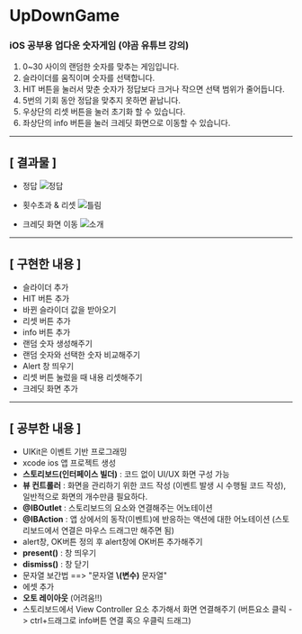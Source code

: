 # **UpDownGame**
### iOS 공부용 업다운 숫자게임 (야곰 유튜브 강의)
1.  0~30 사이의 랜덤한 숫자를 맞추는 게임입니다.
2. 슬라이더를 움직이며 숫자를 선택합니다.
3. HIT 버튼을 눌러서 맞춘 숫자가 정답보다 크거나 작으면 선택 범위가 줄어듭니다.
4. 5번의 기회 동안 정답을 맞추지 못하면 끝납니다.
5. 우상단의 리셋 버튼을 눌러 초기화 할 수 있습니다.
6. 좌상단의 info 버튼을 눌러 크레딧 화면으로 이동할 수 있습니다.
---

## **[ 결과물 ]**
- 정답
![정답](https://user-images.githubusercontent.com/89764127/217053603-6bd9dfeb-792b-4f22-a628-e7497ed5ae1e.gif)

- 횟수초과 & 리셋
![틀림](https://user-images.githubusercontent.com/89764127/217053617-cbbbe13c-906c-412f-b04a-89d99b3ef7b0.gif)

- 크레딧 화면 이동
![소개](https://user-images.githubusercontent.com/89764127/217054461-04bc3935-4911-4941-b0d5-46d77cf1dccf.gif)

---
## **[ 구현한 내용 ]**
- 슬라이더 추가
- HIT 버튼 추가
- 바뀐 슬라이더 값을 받아오기
- 리셋 버튼 추가
- info 버튼 추가
- 랜덤 숫자 생성해주기
- 랜덤 숫자와 선택한 숫자 비교해주기
- Alert 창 띄우기
- 리셋 버튼 눌렀을 때 내용 리셋해주기
- 크레딧 화면 추가

---
## **[ 공부한 내용 ]**
- UIKit은 이벤트 기반 프로그래밍
- xcode ios 앱 프로젝트 생성
- **스토리보드(인터페이스 빌더)** : 코드 없이 UI/UX 화면 구성 가능
- **뷰 컨트롤러** : 화면을 관리하기 위한 코드 작성 (이벤트 발생 시 수행될 코드 작성), 일반적으로 화면의 개수만큼 필요하다.
- **@IBOutlet** : 스토리보드의 요소와 연결해주는 어노테이션
- **@IBAction** : 앱 상에서의 동작(이벤트)에 반응하는 액션에 대한 어노테이션 (스토리보드에서 연결은 마우스 드래그만 해주면 됨)
- alert창, OK버튼 정의 후 alert창에 OK버튼 추가해주기
- **present()** : 창 띄우기
- **dismiss()** : 창 닫기
- 문자열 보간법 ==> "문자열 **\\(변수)** 문자열"
- 에셋 추가
- **오토 레이아웃** (어려움!!)
- 스토리보드에서 View Controller 요소 추가해서 화면 연결해주기 (버튼요소 클릭 -> ctrl+드래그로 info버튼 연결  혹으 우클릭 드래그)
